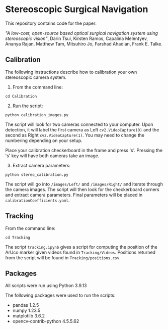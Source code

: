 
# Stereoscopic Surgical Navigation

This repository contains code for the paper:

_"A low-cost, open-source based optical surgical
navigation system using stereoscopic vision"_, Darin Tsui, Kirsten Ramos, Capalina Melentyev, Ananya Rajan, Matthew Tam, Mitsuhiro Jo, Farshad Ahadian, Frank E. Talke.

## Calibration

The following instructions describe how to calibration your own stereoscopic camera system.

1. From the command line:
```
cd Calibration
```

2. Run the script:
```
python calibration_images.py
```
The script will look for two cameras connected to your computer. Upon detection, it will label the first camera as Left `cv2.VideoCapture(0)` and the second as Right `cv2.VideoCapture(1)`. You may need to change the numbering depending on your setup. 

Place your calibration checkerboard in the frame and press 's'. Pressing the 's' key will have both cameras take an image.

3. Extract camera parameters:
```
python stereo_calibration.py
```
The script will go into `/images/Left/` and `/images/Right/` and iterate through the camera images. The script will then look for the checkerboard corners and extract camera parameters. Final parameters will be placed in `calibrationCoefficients.yaml`.

## Tracking

From the command line:
```
cd Tracking
```

The script `tracking.ipynb` gives a script for computing the position of the ArUco marker given videos found in `Tracking/Videos`. Positions returned from the script will be found in `Tracking/positions.csv`.

## Packages

All scripts were run using Python 3.9.13

The following packages were used to run the scripts:

- pandas                       1.2.5
- numpy                        1.23.5
- matplotlib                   3.6.2
- opencv-contrib-python        4.5.5.62